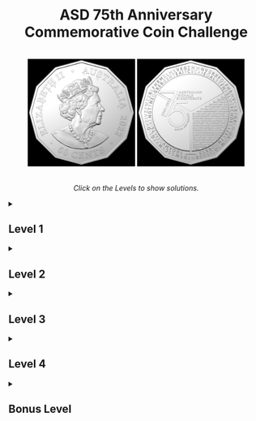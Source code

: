 <div align="center">
<h1 align="center">ASD 75th Anniversary Commemorative Coin Challenge</h1>
  <br />
  <img src="ASD-50-SIDE-B-Hires.jpg" width="42%"/> 
  <img src="ASD-50-SIDE-A-Hires.jpg" width="42%"/>
  <br />
  <br />
  <p><i>Click on the Levels to show solutions.</i></p>
</div>

<details><summary><h2>Level 1</h2></summary><p>
      
  ![Level 1](/L1.png)
  
  On the heads side of the coin, the symbols below the letters are in Braille. 
  Reading the letters by their numbered order gives **```ATBASH```**.
  
</p></details>

<details><summary><h2>Level 2</h2></summary><p>
  
  The clue from Level 1 refers to the ATBASH cipher. On the tails side, the letters in the outer ring are separated by ○ into 2 segments.

  >DVZIVZFWZXRLFHRMXLMXVKGZMWNVGRXFOLFHRMVCVXFGRLM
  
  >URMWXOZIRGBRM7DRWGSC5WVKGS

  Decoding the text using this tool (https://www.dcode.fr/atbash-cipher) gives:

  >WEAREAUDACIOUSINCONCEPTANDMETICULOUSINEXECUTION
  
  >FINDCLARITYIN7WIDTHX5DEPTH
  
  Adding proper spacing, the text reads **```WE ARE AUDACIOUS IN CONCEPT AND METICULOUS IN EXECUTION FIND CLARITY IN 7 WIDTH X 5 DEPTH```**

  Decoding the inner ring results in gibberish, we will come back to it later.
  
</p></details>

<details><summary><h2>Level 3</h2></summary><p>
  
   ```FIND CLARITY IN 7 WIDTH X 5 DEPTH```, this is a clue to a Caesar Box Cipher. 
  
  Now we take the text from the inner ring and fill a table of size 7x5, filling in the letters from left to right gives us two tables.

<div>
<table>
<tr>
<td>
  
| B | G | O | A | M | V | O |
|---|---|---|---|---|---|---|
| E | I | A | T | S | I | R |
| L | N | G | T | T | N | E |
| O | G | R | E | R | G | X |
| N | T | E | A | I | F | C |

</td>  

<td>
  
| E | C | A | I | E | O | A |
|---|---|---|---|---|---|---|
| L | E | K | F | N | R | 5 |
| L | W | E | F | C | H | D |
| E | E | A | E | E | E | 7 |
| N | M | D | R | X | X | 5 |

</td>  
</tr>
</table>
</div>
  
Reading the tables horizontally gives **```BELONGING TO A GREAT TEAM STRIVING FOR EXCELLENCE WE MAKE A DIFFERENCE XOR HEX A5D75```**.
  
</p></details>

<details><summary><h2>Level 4</h2></summary><p>
  
  Text block on the tails side:
  >E3B8287D4290F7233814D7A47A291DC0F71B2806D1A53B311CC4B97A0E1CC2B93B31068593332F10C6A3352F14D1B27A3514D6F7382F1AD0B0322955D1B83D3801CDB2287D05C0B82A311085A033291D85A3323855D6BC333119D6FB7A3C11C4A72E3C17CCBB33290C85B6343955CCBA3B3A1CCBB62E341ACBF72E3255CAA73F2F14D1B27A341B85A3323855D6BB333055C4A53F3C55C7B22E2A10C0B97A291DC0F73E3413C3BE392819D1F73B331185A3323855CCBA2A3206D6BE3831108B
  
  The previous clue tells us to XOR this text block with the key ```A5D75```. XOR keys must be in byte(s) (1 byte = 2 hex characters), so we double up the key to ```A5D75A5D75``` for an even number of hex characters. Decoding the text using this tool (https://www.dcode.fr/xor-cipher) gives:
  
  **```For 75 years the Australian Signals Directorate has brought together people with the skills, adaptability and imagination to operate in the slim area between the difficult and the impossible.```**
  
</p></details>

<details><summary><h2>Bonus Level</h2></summary><p>
  
  The inner and outer rings of text are coloured differently. 
  
  Legend:
  | Font On Coin | Formatting Style |
  | --- | --- |
  | Light | Regular |
  | Dark | **Bold** |
  | Striped | ~~Strikethrough~~ |
  
  Inner Ring:
  
  >B**GOAMV**OE**I**A**TS**IRL**NGT**T**NE**O**GRER**GXNT**EAI**F**C**ECA**IE**O**AL**EK**FN**R**5L**WE**FCHDE**EA**EE**E**7N**MDRXX5
  
  The inner ring is encoded in binary, the presence of only two colours is a hint. A common character encoding is ASCII, each character corresponds to a numerical value. Only 7 bits is needed to encode the alphabet in the ASCII table. 
  
  Light characters = 1, Dark characters = 0:
  >1000001101001110001001000011110001011100100110010011000001100100110010
  
  Decoding with this tool (https://www.dcode.fr/ascii-code) gives **```ASDCbr2022```**.
  
  Outer Ring:
  >~~ZM~~W**NV**~~G~~**RXF**~~O~~L**FHR**~~M~~**V**C~~V~~**X**F**GR**~~L~~M○**UR**~~M~~**W**~~X~~**O**Z**I**~~R~~G~~B~~**R**M7**D**~~R~~**W**G~~S~~**C**5**W**~~V~~K**G**S~~○~~**D**VZIV~~Z~~FWZX**R**~~L~~**FHRM**X~~L~~MX**VKG**
  
  The outer ring is encoded in Morse Code. Striped letters provided clue to being spaces in Morse Code because there are no consecutive striped letters bar one exception at the top (ZM), which is also a hint to start reading from there. Converting characters to Morse Code with light characters as dots, dark characters as dashes and striped characters as spaces:
  >-.. ... -... .- .-.. -... . .-. - .--. .- .-. -.- .---- ----. ....- --...
  
  Decoding with this tool (https://www.dcode.fr/morse-code) gives **```DSBALBERTPARK1947```**. This is consistent with inner ring’s format of [Organisation][Place][Date] as well.
  
</p></details>
